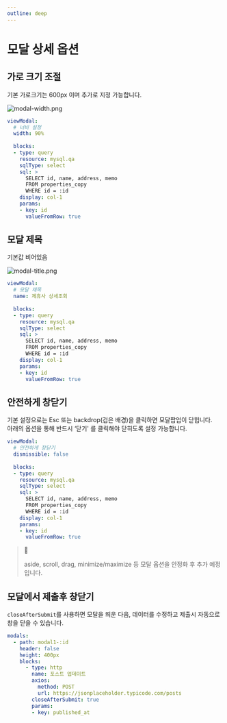 ```yaml
---
outline: deep
---
```


# 모달 상세 옵션

## 가로 크기 조절

기본 가로크기는 600px 이며 추가로 지정 가능합니다.

![](https://imagedelivery.net/MHVC-FGTDyxApYeHyF29Tw/ee5acf1d-cf34-40e1-464a-59bfc44a7800/docs "modal-width.png")

```yaml
viewModal:
  # 너비 설정
  width: 90%
  
  blocks:
  - type: query
    resource: mysql.qa
    sqlType: select
    sql: >
      SELECT id, name, address, memo
      FROM properties_copy
      WHERE id = :id
    display: col-1
    params:
    - key: id
      valueFromRow: true
```

## 모달 제목

기본값 비어있음

![](https://imagedelivery.net/MHVC-FGTDyxApYeHyF29Tw/51edd20c-8acb-41bd-369d-e698ca918f00/docs "modal-title.png")

```yaml
viewModal:
  # 모달 제목
  name: 제휴사 상세조회
  
  blocks:
  - type: query
    resource: mysql.qa
    sqlType: select
    sql: >
      SELECT id, name, address, memo
      FROM properties_copy
      WHERE id = :id
    display: col-1
    params:
    - key: id
      valueFromRow: true
```

## 안전하게 창닫기

기본 설정으로는 Esc 또는 backdrop(검은 배경)을 클릭하면 모달팝업이 닫힙니다.  
아래의 옵션을 통해 반드시 ‘닫기' 를 클릭해야 닫히도록 설정 가능합니다.

```yaml
viewModal:
  # 안전하게 창닫기
  dismissible: false
  
  blocks:
  - type: query
    resource: mysql.qa
    sqlType: select
    sql: >
      SELECT id, name, address, memo
      FROM properties_copy
      WHERE id = :id
    display: col-1
    params:
    - key: id
      valueFromRow: true
```

> 📘 
> 
> aside, scroll, drag, minimize/maximize 등 모달 옵션을 안정화 후 추가 예정입니다.

## 모달에서 제출후 창닫기

`closeAfterSubmit`를 사용하면 모달을 띄운 다음, 데이터를 수정하고 제출시 자동으로 창을 닫을 수 있습니다.

```yaml
modals:
  - path: modal1-:id
    header: false
    height: 400px
    blocks:
      - type: http
        name: 포스트 업데이트
        axios:
          method: POST
          url: https://jsonplaceholder.typicode.com/posts
        closeAfterSubmit: true  
        params:
        - key: published_at
```